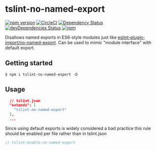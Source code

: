 # tslint-no-named-export
[![npm version](https://badge.fury.io/js/tslint-no-named-export.svg?t=1495378566925)](https://badge.fury.io/js/tslint-no-named-export)
[![CircleCI](https://circleci.com/gh/iyegoroff/tslint-no-named-export.svg?style=svg)](https://circleci.com/gh/iyegoroff/tslint-no-named-export)
[![Dependency Status](https://david-dm.org/iyegoroff/tslint-no-named-export.svg?t=1495378566925)](https://david-dm.org/iyegoroff/tslint-no-named-export)
[![devDependencies Status](https://david-dm.org/iyegoroff/tslint-no-named-export/dev-status.svg)](https://david-dm.org/iyegoroff/tslint-no-named-export?type=dev)
[![npm](https://img.shields.io/npm/l/express.svg?t=1495378566925)](https://www.npmjs.com/package/tslint-no-named-export)

Disallows named exports in ES6-style modules just like [eslint-plugin-import/no-named-export](https://github.com/benmosher/eslint-plugin-import/blob/master/docs/rules/no-named-export.md).
Can be used to mimic "module interface" with default export.

## Getting started

`$ npm i tslint-no-named-export -D`

## Usage

```json
  // tslint.json
  "extends": [
    "tslint-no-named-export"
  ],
  ...
```

Since using default exports is widely considered a bad practice this rule should be enabled per file rather than in tslint.json

```typescript
// tslint:enable:no-named-export
```
